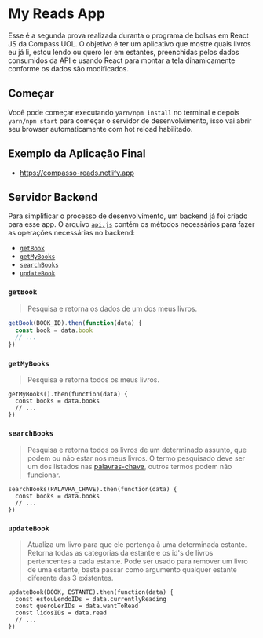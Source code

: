# My Reads App

Esse é a segunda prova realizada duranta o programa de bolsas em React JS da Compass UOL. O objetivo é ter um aplicativo que mostre quais livros eu já li, estou lendo ou quero ler em estantes, preenchidas pelos dados consumidos da API e usando React para montar a tela dinamicamente conforme os dados são modificados.

## Começar

Você pode começar executando `yarn/npm install` no terminal e depois `yarn/npm start` para começar o servidor de desenvolvimento, isso vai abrir seu browser automaticamente com hot reload habilitado.

## Exemplo da Aplicação Final

 - https://compasso-reads.netlify.app

## Servidor Backend

Para simplificar o processo de desenvolvimento, um backend já foi criado para esse app. O arquivo [`api.js`](./src/api.js) contém os métodos necessários para fazer as operações necessárias no backend:

* [`getBook`](#getBook)
* [`getMyBooks`](#getMyBooks)
* [`searchBooks`](#searchBooks)
* [`updateBook`](#updateBook)

### `getBook`

> Pesquisa e retorna os dados de um dos meus livros.
```jsx
getBook(BOOK_ID).then(function(data) {
  const book = data.book
  // ...
})
```

### `getMyBooks`

> Pesquisa e retorna todos os meus livros.
```
getMyBooks().then(function(data) {
  const books = data.books
  // ...
})
```

### `searchBooks`

> Pesquisa e retorna todos os livros de um determinado assunto, que podem ou não estar nos meus livros.
> O termo pesquisado deve ser um dos listados nas [palavras-chave](./PALAVRAS_CHAVE.md), outros termos podem não funcionar.

```
searchBooks(PALAVRA_CHAVE).then(function(data) {
  const books = data.books
  // ...
})
```

### `updateBook`

> Atualiza um livro para que ele pertença à uma determinada estante. Retorna todas as categorias da estante e os id's de livros pertencentes a cada estante. Pode ser usado para remover um livro de uma estante, basta passar como argumento qualquer estante diferente das 3 existentes.

```
updateBook(BOOK, ESTANTE).then(function(data) {
  const estouLendoIDs = data.currentlyReading
  const queroLerIDs = data.wantToRead
  const lidosIDs = data.read
  // ...
})
```

